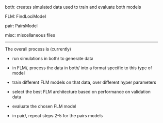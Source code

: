 both: creates simulated data used to train and evaluate both models

FLM: FindLociModel

pair: PairsModel

misc: miscellaneous files

---

The overall process is (currently)

- run simulations in both/ to generate data

- in FLM/, process the data in both/ into a format specific to this type of model

- train different FLM models on that data, over different hyper parameters

- select the best FLM architecture based on performance on validation data

- evaluate the chosen FLM model

- in pair/, repeat steps 2-5 for the pairs models
